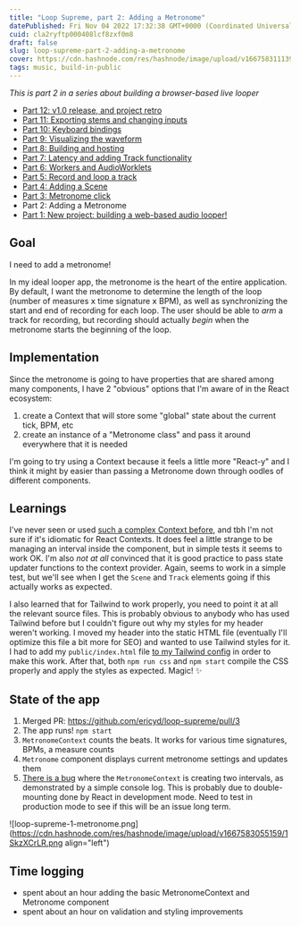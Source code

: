 ```yaml
---
title: "Loop Supreme, part 2: Adding a Metronome"
datePublished: Fri Nov 04 2022 17:32:38 GMT+0000 (Coordinated Universal Time)
cuid: cla2ryftp000408lcf8zxf0m8
draft: false
slug: loop-supreme-part-2-adding-a-metronome
cover: https://cdn.hashnode.com/res/hashnode/image/upload/v1667583111394/Ht1Ziz5_9.png
tags: music, build-in-public
---
```


_This is part 2 in a series about building a browser-based live looper_

- [Part 12: v1.0 release, and project retro](https://ericyd.hashnode.dev/loop-supreme-part-12-v10-release-and-project-retro)
- [Part 11: Exporting stems and changing inputs](https://ericyd.hashnode.dev/loop-supreme-part-11-exporting-stems-and-changing-inputs)
- [Part 10: Keyboard bindings](https://ericyd.hashnode.dev/loop-supreme-part-10-keyboard-bindings)
- [Part 9: Visualizing the waveform](https://ericyd.hashnode.dev/loop-supreme-part-9-visualizing-the-waveform)
- [Part 8: Building and hosting](https://ericyd.hashnode.dev/loop-supreme-part-8-building-and-hosting)
- [Part 7: Latency and adding Track functionality](https://ericyd.hashnode.dev/loop-supreme-part-7-latency-and-adding-track-functionality)
- [Part 6: Workers and AudioWorklets](https://ericyd.hashnode.dev/loop-supreme-part-6-workers-and-audioworklets)
- [Part 5: Record and loop a track](https://ericyd.hashnode.dev/loop-supreme-part-5-record-and-loop-a-track)
- [Part 4: Adding a Scene](https://ericyd.hashnode.dev/loop-supreme-part-4-adding-a-scene)
- [Part 3: Metronome click](https://ericyd.hashnode.dev/loop-supreme-part-3-metronome-click)
- Part 2: Adding a Metronome
- [Part 1: New project: building a web-based audio looper!](https://ericyd.hashnode.dev/new-project-building-a-web-based-audio-looper)

## Goal

I need to add a metronome!

In my ideal looper app, the metronome is the heart of the entire application. By default, I want the metronome to determine the length of the loop (number of measures 𝗑 time signature 𝗑 BPM), as well as synchronizing the start and end of recording for each loop. The user should be able to _arm_ a track for recording, but recording should actually _begin_ when the metronome starts the beginning of the loop.

## Implementation

Since the metronome is going to have properties that are shared among many components, I have 2 "obvious" options that I'm aware of in the React ecosystem:

1. create a Context that will store some "global" state about the current tick, BPM, etc
2. create an instance of a "Metronome class" and pass it around everywhere that it is needed

I'm going to try using a Context because it feels a little more "React-y" and I think it might by easier than passing a Metronome down through oodles of different components.

## Learnings

I've never seen or used [such a complex Context before](https://github.com/ericyd/loop-supreme/blob/db7e2d5df90199530195f27587a626d870a18270/src/MetronomeContext/index.tsx#L34-L68), and tbh I'm not sure if it's idiomatic for React Contexts. It does feel a little strange to be managing an interval inside the component, but in simple tests it seems to work OK. I'm also _not at all_ convinced that it is good practice to pass state updater functions to the context provider. Again, seems to work in a simple test, but we'll see when I get the `Scene` and `Track` elements going if this actually works as expected.

I also learned that for Tailwind to work properly, you need to point it at all the relevant source files. This is probably obvious to anybody who has used Tailwind before but I couldn't figure out why my styles for my header weren't working. I moved my header into the static HTML file (eventually I'll optimize this file a bit more for SEO) and wanted to use Tailwind styles for it. I had to add my `public/index.html` file [to my Tailwind config](https://github.com/ericyd/loop-supreme/blob/db7e2d5df90199530195f27587a626d870a18270/tailwind.config.js#L3) in order to make this work. After that, both `npm run css` and `npm start` compile the CSS properly and apply the styles as expected. Magic! ✨

## State of the app

1. Merged PR: https://github.com/ericyd/loop-supreme/pull/3
2. The app runs! `npm start`
3. `MetronomeContext` counts the beats. It works for various time signatures, BPMs, a measure counts
4. `Metronome` component displays current metronome settings and updates them
5. [There is a bug](https://github.com/ericyd/loop-supreme/blob/db7e2d5df90199530195f27587a626d870a18270/src/MetronomeContext/index.tsx#L48-L50) where the `MetronomeContext` is creating two intervals, as demonstrated by a simple console log. This is probably due to double-mounting done by React in development mode. Need to test in production mode to see if this will be an issue long term.

![loop-supreme-1-metronome.png](https://cdn.hashnode.com/res/hashnode/image/upload/v1667583055159/1SkzXCrLR.png align="left")

## Time logging

- spent about an hour adding the basic MetronomeContext and Metronome component
- spent about an hour on validation and styling improvements
